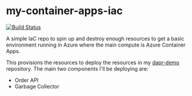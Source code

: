 # my-container-apps-iac

[![Build Status](https://dev.azure.com/headleysj/Demos/_apis/build/status%2FKrylixZA.my-container-apps-iac?branchName=main)](https://dev.azure.com/headleysj/Demos/_build/latest?definitionId=16&branchName=main)

A simple IaC repo to spin up and destroy enough resources to get a basic environment running in Azure where the main compute is Azure Container Apps.

This provisions the resources to deploy the resources in my [dapr-demo](https://github.com/KrylixZA/dapr-demo) repository. The main two components I'll be deploying are:

* Order API
* Garbage Collector
